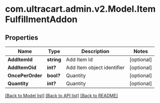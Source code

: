 # com.ultracart.admin.v2.Model.ItemFulfillmentAddon
## Properties

Name | Type | Description | Notes
------------ | ------------- | ------------- | -------------
**AddItemId** | **string** | Add Item Id | [optional] 
**AddItemOid** | **int?** | Add Item object identifier | [optional] 
**OncePerOrder** | **bool?** | Quantity | [optional] 
**Quantity** | **int?** | Quantity | [optional] 


[[Back to Model list]](../README.md#documentation-for-models) [[Back to API list]](../README.md#documentation-for-api-endpoints) [[Back to README]](../README.md)

